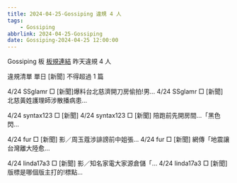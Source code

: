 ```yaml
---
title: 2024-04-25-Gossiping 違規 4 人
tags:
    - Gossiping
abbrlink: 2024-04-25-Gossiping
date: Gossiping-2024-04-25 12:00:00
---
```

Gossiping 板 [板規連結](https://www.ptt.cc/bbs/Gossiping/M.1637425085.A.07D.html)
昨天違規 4 人
<!-- more -->

違規清單
單日 [新聞] 不得超過 1 篇

4/24 SSglamr □ [新聞]爆料台北慈濟開刀房偷拍!男…
4/24 SSglamr □ [新聞] 北慈黃姓護理師涉散播病患…

4/24 syntax123 □ [新聞]
4/24 syntax123 □ [新聞] 陪跑前先開房間…「黑色閃…

4/24 fur □ [新聞] 影／周玉蔻涉誹謗前中姐張…
4/24 fur □ [新聞] 網傳「地震讓台灣離大陸愈…

4/24 linda17a3 □ [新聞] 影／知名家電大家源倉儲「…
4/24 linda17a3 □ [新聞] 版標是哪個版主打的!標點…